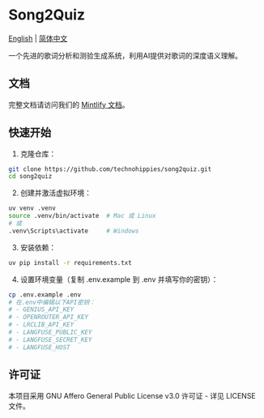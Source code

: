 # Song2Quiz

[English](README.md) | [简体中文](README.zh-CN.md)

一个先进的歌词分析和测验生成系统，利用AI提供对歌词的深度语义理解。

## 文档

完整文档请访问我们的 [Mintlify 文档](https://song2quiz.mintlify.app)。

## 快速开始

1. 克隆仓库：
```bash
git clone https://github.com/technohippies/song2quiz.git
cd song2quiz
```

2. 创建并激活虚拟环境：
```bash
uv venv .venv
source .venv/bin/activate  # Mac 或 Linux
# 或
.venv\Scripts\activate     # Windows
```

3. 安装依赖：
```bash
uv pip install -r requirements.txt
```

4. 设置环境变量（复制 .env.example 到 .env 并填写你的密钥）：
```bash
cp .env.example .env
# 在.env中编辑以下API密钥：
# - GENIUS_API_KEY
# - OPENROUTER_API_KEY
# - LRCLIB_API_KEY
# - LANGFUSE_PUBLIC_KEY
# - LANGFUSE_SECRET_KEY
# - LANGFUSE_HOST
```

## 许可证

本项目采用 GNU Affero General Public License v3.0 许可证 - 详见 LICENSE 文件。

